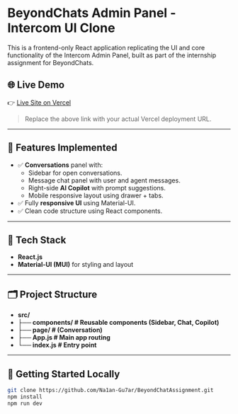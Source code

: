 # BeyondChats Admin Panel - Intercom UI Clone

This is a frontend-only React application replicating the UI and core functionality of the Intercom Admin Panel, built as part of the internship assignment for BeyondChats.

## 🌐 Live Demo

👉 [Live Site on Vercel](https://your-vercel-link.vercel.app)

> Replace the above link with your actual Vercel deployment URL.

---

## 📸 Features Implemented

- ✅ **Conversations** panel with:
  - Sidebar for open conversations.
  - Message chat panel with user and agent messages.
  - Right-side **AI Copilot** with prompt suggestions.
  - Mobile responsive layout using drawer + tabs.
- ✅ Fully **responsive UI** using Material-UI.
- ✅ Clean code structure using React components.

---

## 🔧 Tech Stack

- **React.js**
- **Material-UI (MUI)** for styling and layout

---

## 🗂 Project Structure

- **src/**
- **├── components/ # Reusable components (Sidebar, Chat, Copilot)**
- **├── page/ # (Conversation)**
- **├── App.js # Main app routing**
- **└── index.js # Entry point**

---

## 🚀 Getting Started Locally

```bash
git clone https://github.com/Na1an-Gu7ar/BeyondChatAssignment.git
npm install
npm run dev